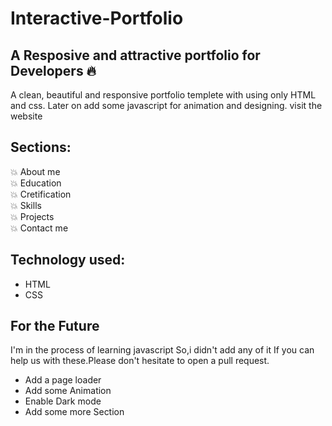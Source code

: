 # Interactive-Portfolio 
 
## A Resposive and attractive portfolio for Developers 🔥
A clean, beautiful and responsive portfolio templete with using only HTML and css.
Later on add some javascript for animation and designing.
visit the website 

 

## Sections:
💥 About me\
💥 Education\
💥 Cretification\
💥 Skills\
💥 Projects\
💥 Contact me

## Technology used:
- HTML
- CSS

 

## For the Future
I'm in the process of learning javascript So,i didn't add any of it 
If you can help us with these.Please don't hesitate to open a pull request.
- Add a page loader
- Add some Animation
- Enable Dark mode
- Add some more Section

